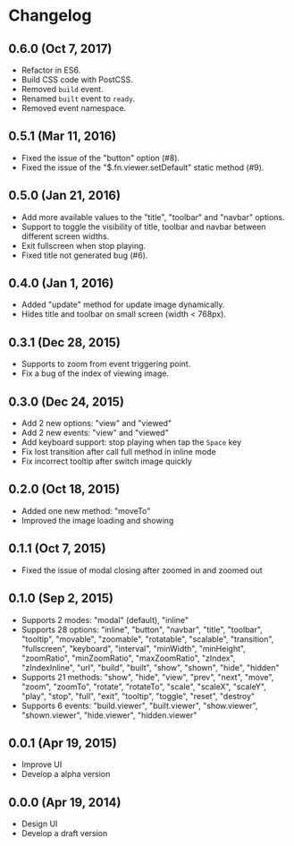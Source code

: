# Changelog

## 0.6.0 (Oct 7, 2017)

- Refactor in ES6.
- Build CSS code with PostCSS.
- Removed `build` event.
- Renamed `built` event to `ready`.
- Removed event namespace.

## 0.5.1 (Mar 11, 2016)

- Fixed the issue of the "button" option (#8).
- Fixed the issue of the "$.fn.viewer.setDefault" static method (#9).

## 0.5.0 (Jan 21, 2016)

- Add more available values to the "title", "toolbar" and "navbar" options.
- Support to toggle the visibility of title, toolbar and navbar between different screen widths.
- Exit fullscreen when stop playing.
- Fixed title not generated bug (#6).

## 0.4.0 (Jan 1, 2016)

- Added "update" method for update image dynamically.
- Hides title and toolbar on small screen (width < 768px).

## 0.3.1 (Dec 28, 2015)

- Supports to zoom from event triggering point.
- Fix a bug of the index of viewing image.

## 0.3.0 (Dec 24, 2015)

- Add 2 new options: "view" and "viewed"
- Add 2 new events: "view" and "viewed"
- Add keyboard support: stop playing when tap the `Space` key
- Fix lost transition after call full method in inline mode
- Fix incorrect tooltip after switch image quickly

## 0.2.0 (Oct 18, 2015)

- Added one new method: "moveTo"
- Improved the image loading and showing

## 0.1.1 (Oct 7, 2015)

- Fixed the issue of modal closing after zoomed in and zoomed out

## 0.1.0 (Sep 2, 2015)

- Supports 2 modes: "modal" (default), "inline"
- Supports 28 options: "inline", "button", "navbar", "title", "toolbar", "tooltip", "movable", "zoomable", "rotatable", "scalable", "transition", "fullscreen", "keyboard", "interval", "minWidth", "minHeight", "zoomRatio", "minZoomRatio", "maxZoomRatio", "zIndex", "zIndexInline", "url", "build", "built", "show", "shown", "hide", "hidden"
- Supports 21 methods: "show", "hide", "view", "prev", "next", "move", "zoom", "zoomTo", "rotate", "rotateTo", "scale", "scaleX", "scaleY", "play", "stop", "full", "exit", "tooltip", "toggle", "reset", "destroy"
- Supports 6 events: "build.viewer", "built.viewer", "show.viewer", "shown.viewer", "hide.viewer", "hidden.viewer"

## 0.0.1 (Apr 19, 2015)

- Improve UI
- Develop a alpha version

## 0.0.0 (Apr 19, 2014)

- Design UI
- Develop a draft version
